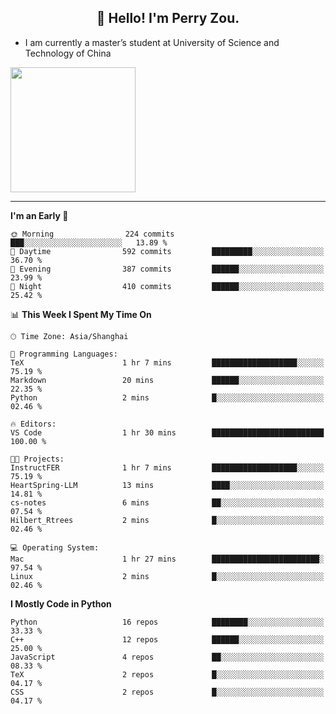 <h2 align="center">👋 Hello! I'm Perry Zou.</h2>

- I am currently a master’s student at University of Science and Technology of China

<img height=200 align="center" src="https://github-readme-stats.vercel.app/api?username=zonepg" />

-------

<!--START_SECTION:waka-->
**I'm an Early 🐤** 

```text
🌞 Morning                224 commits         ███░░░░░░░░░░░░░░░░░░░░░░   13.89 % 
🌆 Daytime                592 commits         █████████░░░░░░░░░░░░░░░░   36.70 % 
🌃 Evening                387 commits         ██████░░░░░░░░░░░░░░░░░░░   23.99 % 
🌙 Night                  410 commits         ██████░░░░░░░░░░░░░░░░░░░   25.42 % 
```


📊 **This Week I Spent My Time On** 

```text
🕑︎ Time Zone: Asia/Shanghai

💬 Programming Languages: 
TeX                      1 hr 7 mins         ███████████████████░░░░░░   75.19 % 
Markdown                 20 mins             ██████░░░░░░░░░░░░░░░░░░░   22.35 % 
Python                   2 mins              █░░░░░░░░░░░░░░░░░░░░░░░░   02.46 % 

🔥 Editors: 
VS Code                  1 hr 30 mins        █████████████████████████   100.00 % 

🐱‍💻 Projects: 
InstructFER              1 hr 7 mins         ███████████████████░░░░░░   75.19 % 
HeartSpring-LLM          13 mins             ████░░░░░░░░░░░░░░░░░░░░░   14.81 % 
cs-notes                 6 mins              ██░░░░░░░░░░░░░░░░░░░░░░░   07.54 % 
Hilbert_Rtrees           2 mins              █░░░░░░░░░░░░░░░░░░░░░░░░   02.46 % 

💻 Operating System: 
Mac                      1 hr 27 mins        ████████████████████████░   97.54 % 
Linux                    2 mins              █░░░░░░░░░░░░░░░░░░░░░░░░   02.46 % 
```

**I Mostly Code in Python** 

```text
Python                   16 repos            ████████░░░░░░░░░░░░░░░░░   33.33 % 
C++                      12 repos            ██████░░░░░░░░░░░░░░░░░░░   25.00 % 
JavaScript               4 repos             ██░░░░░░░░░░░░░░░░░░░░░░░   08.33 % 
TeX                      2 repos             █░░░░░░░░░░░░░░░░░░░░░░░░   04.17 % 
CSS                      2 repos             █░░░░░░░░░░░░░░░░░░░░░░░░   04.17 % 
```




<!--END_SECTION:waka-->
